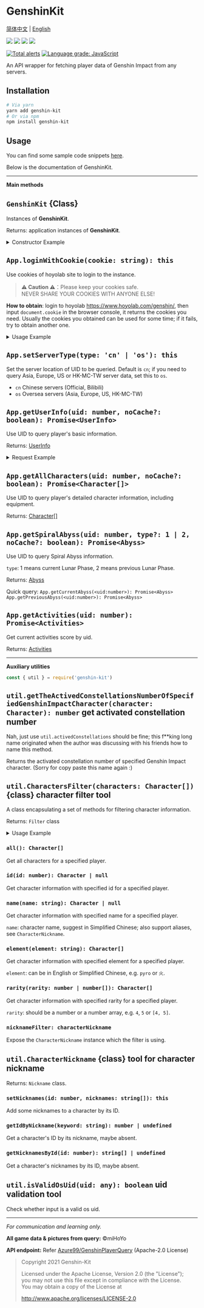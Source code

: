 # GenshinKit

[简体中文](./../README.md) | [English](./README.en.md)

![](https://badgen.net/npm/v/genshin-kit) ![](https://badgen.net/npm/v/genshin-kit/next) ![](https://badgen.net/npm/types/genshin-kit) ![](https://badgen.net/npm/license/genshin-kit)

[![Total alerts](https://img.shields.io/lgtm/alerts/g/Dragon-Fish/genshin-kit.svg?logo=lgtm&logoWidth=18)](https://lgtm.com/projects/g/Dragon-Fish/genshin-kit/alerts/) [![Language grade: JavaScript](https://img.shields.io/lgtm/grade/javascript/g/Dragon-Fish/genshin-kit.svg?logo=lgtm&logoWidth=18)](https://lgtm.com/projects/g/Dragon-Fish/genshin-kit/context:javascript)

An API wrapper for fetching player data of Genshin Impact from any servers.

## Installation

```bash
# Via yarn
yarn add genshin-kit
# Or via npm
npm install genshin-kit
```

## Usage

You can find some sample code snippets [here](./../sample).

Below is the documentation of GenshinKit.

---

**Main methods**

## `GenshinKit` {Class}

Instances of **GenshinKit**.

Returns: application instances of **GenshinKit**.

<details>
<summary>Constructor Example</summary>

```js
const { GenshinKit } = require('genshin-kit')
const App = new GenshinKit()
```

</details>

## `App.loginWithCookie(cookie: string): this`

Use cookies of hoyolab site to login to the instance.

> **⚠️ Caution ⚠️**：Please keep your cookies safe.<br>NEVER SHARE YOUR COOKIES WITH ANYONE ELSE!

**How to obtain**: login to hoyolab <https://www.hoyolab.com/genshin/>, then input `document.cookie` in the browser console, it returns the cookies you need. Usually the cookies you obtained can be used for some time; if it fails, try to obtain another one.

<details>
<summary>Usage Example</summary>

```js
App.loginWithCookie(process.env.MHY_COOKIE)
```

</details>

## `App.setServerType(type: 'cn' | 'os'): this`

Set the server location of UID to be queried. Default is `cn`; if you need to query Asia, Europe, US or HK-MC-TW server data, set this to `os`.

- `cn` Chinese servers (Official, Bilibili)
- `os` Oversea servers (Asia, Europe, US, HK-MC-TW)

## `App.getUserInfo(uid: number, noCache?: boolean): Promise<UserInfo>`

Use UID to query player's basic information.

Returns: [UserInfo](./../src/types/UserInfo.ts)

<details>
<summary>Request Example</summary>

```js
App.getUserInfo(100000001).then(console.log)
```

</details>

## `App.getAllCharacters(uid: number, noCache?: boolean): Promise<Character[]>`

Use UID to query player's detailed character information, including equipment.

Returns: [Character[]](./../src/types/Character.ts)

## `App.getSpiralAbyss(uid: number, type?: 1 | 2, noCache?: boolean): Promise<Abyss>`

Use UID to query Spiral Abyss information.

`type`: 1 means current Lunar Phase, 2 means previous Lunar Phase.

Returns: [Abyss](./../src/types/Abyss.ts)

Quick query: `App.getCurrentAbyss(<uid:number>): Promise<Abyss>` `App.getPreviousAbyss(<uid:number>): Promise<Abyss>`

## `App.getActivities(uid: number): Promise<Activities>`

Get current activities score by uid.

Returns: [Activities](./../src/types/Activities.ts)

---

**Auxiliary utilities**

```js
const { util } = require('genshin-kit')
```

## `util.getTheActivedConstellationsNumberOfSpecifiedGenshinImpactCharacter(character: Character): number` get activated constellation number

Nah, just use `util.activedConstellations` should be fine; this f\*\*king long name originated when the author was discussing with his friends how to name this method.

Returns the activated constellation number of specified Genshin Impact character. (Sorry for copy paste this name again :)

## `util.CharactersFilter(characters: Character[])` {class} character filter tool

A class encapsulating a set of methods for filtering character information.

Returns: `Filter` class

<details>
<summary>Usage Example</summary>

```js
const { CharactersFilter } = require('genshin-kit').util
App.getAllCharacters(100000001).then((data) => {
  const Filter = new CharactersFilter(data)
  // ...
}, console.error)
```

</details>

### `all(): Character[]`

Get all characters for a specified player.

### `id(id: number): Character | null`

Get character information with specified id for a specified player.

### `name(name: string): Character | null`

Get character information with specified name for a specified player.

`name`: character name, suggest in Simplified Chinese; also support aliases, see `CharacterNickname`.

### `element(element: string): Character[]`

Get character information with specified element for a specified player.

`element`: can be in English or Simplified Chinese, e.g. `pyro` or `火`.

### `rarity(rarity: number | number[]): Character[]`

Get character information with specified rarity for a specified player.

`rarity`: should be a number or a number array, e.g. `4`, `5` or `[4, 5]`.

### `nicknameFilter: characterNickname`

Expose the `CharacterNickname` instance which the filter is using.

## `util.CharacterNickname` {class} tool for character nickname

Returns: `Nickname` class.

### `setNicknames(id: number, nicknames: string[]): this`

Add some nicknames to a character by its ID.

### `getIdByNickname(keyword: string): number | undefined`

Get a character's ID by its nickname, maybe absent.

### `getNicknamesById(id: number): string[] | undefined`

Get a character's nicknames by its ID, maybe absent.

## `util.isValidOsUid(uid: any): boolean` uid validation tool

Check whether input is a valid os uid.

---

_For communication and learning only._

**All game data & pictures from query:** &copy;miHoYo

**API endpoint:** Refer [Azure99/GenshinPlayerQuery](https://github.com/Azure99/GenshinPlayerQuery) (Apache-2.0 License)

> Copyright 2021 Genshin-Kit
>
> Licensed under the Apache License, Version 2.0 (the "License");<br>
> you may not use this file except in compliance with the License.<br>
> You may obtain a copy of the License at
>
> http://www.apache.org/licenses/LICENSE-2.0
